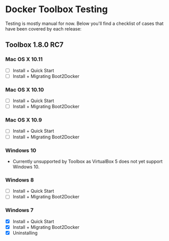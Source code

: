 Docker Toolbox Testing
======================

Testing is mostly manual for now. Below you'll find a checklist of cases that have been covered by each release:

## Toolbox 1.8.0 RC7

### Mac OS X 10.11

- [ ] Install + Quick Start
- [ ] Install + Migrating Boot2Docker

### Mac OS X 10.10

- [ ] Install + Quick Start
- [ ] Install + Migrating Boot2Docker

### Mac OS X 10.9

- [ ] Install + Quick Start
- [ ] Install + Migrating Boot2Docker

### Windows 10

- Currently unsupported by Toolbox as VirtualBox 5 does not yet support Windows 10.

### Windows 8

- [ ] Install + Quick Start
- [ ] Install + Migrating Boot2Docker

### Windows 7

- [x] Install + Quick Start
- [x] Install + Migrating Boot2Docker
- [x] Uninstalling
